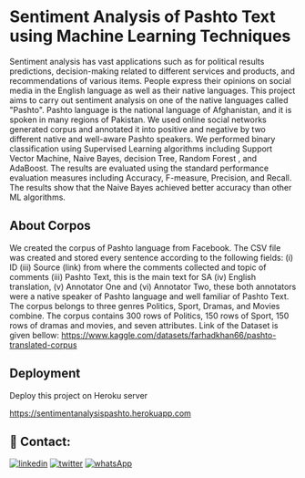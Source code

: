 
# Sentiment Analysis of Pashto Text using Machine Learning Techniques

Sentiment analysis has vast applications such as for political results predictions, decision-making related to different services and products, and recommendations of various items. People express their opinions on social media in the English language as well as their native languages. This project aims to carry out sentiment analysis on one of the native languages called "Pashto". Pashto language is the national language of Afghanistan, and it is spoken in many regions of Pakistan. We used online social networks generated corpus and annotated it into positive and negative by two different native and well-aware Pashto speakers. We performed binary classification using Supervised Learning algorithms including Support Vector Machine, Naive Bayes, decision Tree, Random Forest , and AdaBoost. The results are evaluated using the standard performance evaluation measures including Accuracy, F-measure, Precision, and Recall. The results show that the Naive Bayes achieved better accuracy than other ML algorithms.


## About Corpos
We created the corpus of Pashto language from Facebook. The CSV file was created and stored every sentence according to the following fields: (i) ID (iii) Source (link) from where the comments collected and topic of comments (iii) Pashto Text, this is the main text for SA (iv) English translation, (v) Annotator One and (vi) Annotator Two, these both annotators were a native speaker of Pashto language and well familiar of Pashto Text. The corpus belongs to three genres Politics, Sport, Dramas, and Movies combine. The corpus contains 300 rows of Politics, 150 rows of Sport, 150 rows of dramas and movies, and seven attributes. Link of the Dataset is given bellow:
https://www.kaggle.com/datasets/farhadkhan66/pashto-translated-corpus
## Deployment

Deploy this project on Heroku server

https://sentimentanalysispashto.herokuapp.com


## 🔗 Contact:
[![linkedin](https://img.shields.io/badge/linkedin-0A66C2?style=for-the-badge&logo=linkedin&logoColor=white)](https://www.linkedin.com/in/farhadmohmand66/)
[![twitter](https://img.shields.io/badge/twitter-1DA1F2?style=for-the-badge&logo=twitter&logoColor=white)](https://twitter.com/farhadMohmand66)
[![whatsApp](https://img.shields.io/badge/WhatsApp-1DA1F2?style=for-the-badge&logo=whatsApp&logoColor=white)](https://wa.me/03469869529?text=)
